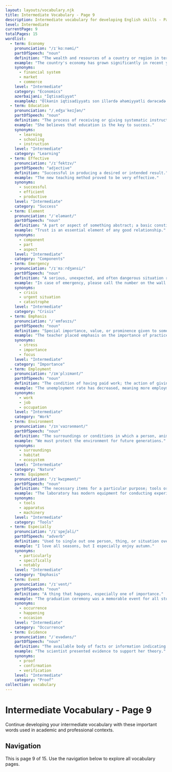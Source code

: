 ```yaml
---
layout: layouts/vocabulary.njk
title: Intermediate Vocabulary - Page 9
description: Intermediate vocabulary for developing English skills - Page 9 of 15
level: Intermediate
currentPage: 9
totalPages: 15
wordlist: 
  - term: Economy
    pronunciation: "/ɪˈkɑːnəmi/"
    partOfSpeech: "noun"
    definition: "The wealth and resources of a country or region in terms of the production and consumption of goods and services."
    example: "The country's economy has grown significantly in recent years."
    synonyms: 
      - financial system
      - market
      - commerce
    level: "Intermediate"
    category: "Economics"
    azerbaijani: "İqtisadiyyat"
    exampleAz: "Ölkənin iqtisadiyyatı son illərdə əhəmiyyətli dərəcədə artıb."
  - term: Education
    pronunciation: "/ˌedʒuˈkeɪʃən/"
    partOfSpeech: "noun"
    definition: "The process of receiving or giving systematic instruction."
    example: "She believes that education is the key to success."
    synonyms: 
      - learning
      - schooling
      - instruction
    level: "Intermediate"
    category: "Learning"
  - term: Effective
    pronunciation: "/ɪˈfektɪv/"
    partOfSpeech: "adjective"
    definition: "Successful in producing a desired or intended result."
    example: "The new teaching method proved to be very effective."
    synonyms: 
      - successful
      - efficient
      - productive
    level: "Intermediate"
    category: "Success"
  - term: Element
    pronunciation: "/ˈeləmənt/"
    partOfSpeech: "noun"
    definition: "A part or aspect of something abstract; a basic constituent part."
    example: "Trust is an essential element of any good relationship."
    synonyms: 
      - component
      - part
      - aspect
    level: "Intermediate"
    category: "Components"
  - term: Emergency
    pronunciation: "/ɪˈmɜːrdʒənsi/"
    partOfSpeech: "noun"
    definition: "A serious, unexpected, and often dangerous situation requiring immediate action."
    example: "In case of emergency, please call the number on the wall."
    synonyms: 
      - crisis
      - urgent situation
      - catastrophe
    level: "Intermediate"
    category: "Crisis"
  - term: Emphasis
    pronunciation: "/ˈemfəsɪs/"
    partOfSpeech: "noun"
    definition: "Special importance, value, or prominence given to something."
    example: "The teacher placed emphasis on the importance of practice."
    synonyms: 
      - stress
      - importance
      - focus
    level: "Intermediate"
    category: "Importance"
  - term: Employment
    pronunciation: "/ɪmˈplɔɪmənt/"
    partOfSpeech: "noun"
    definition: "The condition of having paid work; the action of giving work to someone."
    example: "The unemployment rate has decreased, meaning more employment opportunities."
    synonyms: 
      - work
      - job
      - occupation
    level: "Intermediate"
    category: "Work"
  - term: Environment
    pronunciation: "/ɪnˈvaɪrənmənt/"
    partOfSpeech: "noun"
    definition: "The surroundings or conditions in which a person, animal, or plant lives or operates."
    example: "We must protect the environment for future generations."
    synonyms: 
      - surroundings
      - habitat
      - ecosystem
    level: "Intermediate"
    category: "Nature"
  - term: Equipment
    pronunciation: "/ɪˈkwɪpmənt/"
    partOfSpeech: "noun"
    definition: "The necessary items for a particular purpose; tools or machinery needed for an activity."
    example: "The laboratory has modern equipment for conducting experiments."
    synonyms: 
      - tools
      - apparatus
      - machinery
    level: "Intermediate"
    category: "Tools"
  - term: Especially
    pronunciation: "/ɪˈspeʃəli/"
    partOfSpeech: "adverb"
    definition: "Used to single out one person, thing, or situation over all others."
    example: "I love all seasons, but I especially enjoy autumn."
    synonyms: 
      - particularly
      - specifically
      - notably
    level: "Intermediate"
    category: "Emphasis"
  - term: Event
    pronunciation: "/ɪˈvent/"
    partOfSpeech: "noun"
    definition: "A thing that happens, especially one of importance."
    example: "The graduation ceremony was a memorable event for all students."
    synonyms: 
      - occurrence
      - happening
      - occasion
    level: "Intermediate"
    category: "Occurrence"
  - term: Evidence
    pronunciation: "/ˈevədəns/"
    partOfSpeech: "noun"
    definition: "The available body of facts or information indicating whether a belief or proposition is true."
    example: "The scientist presented evidence to support her theory."
    synonyms: 
      - proof
      - confirmation
      - verification
    level: "Intermediate"
    category: "Proof"
collection: vocabulary
---
```


# Intermediate Vocabulary - Page 9

Continue developing your intermediate vocabulary with these important words used in academic and professional contexts.

## Navigation
This is page 9 of 15. Use the navigation below to explore all vocabulary pages.